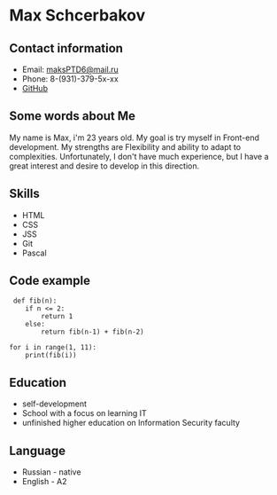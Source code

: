 # Max Schcerbakov

## Contact information

+ Email: maksPTD6@mail.ru
+ Phone: 8-(931)-379-5x-xx
+ [GitHub]

## Some words about Me

My name is Max, i'm 23 years old. My goal is try myself in Front-end development. My strengths are Flexibility and ability to adapt to complexities. Unfortunately, I don't have much experience, but I have a great interest and desire to develop in this direction.

## Skills

+ HTML
+ CSS
+ JSS
+ Git
+ Pascal

## Code example


```
 def fib(n):
    if n <= 2:
        return 1
    else:
        return fib(n-1) + fib(n-2)

for i in range(1, 11):
    print(fib(i)) 
```


## Education
+ self-development
+ School with a focus on learning IT
+ unfinished higher education on Information Security faculty

## Language
+ Russian - native
+ English - A2

[GitHub]: https://github.com/40iq "40iq"